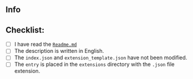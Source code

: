 ## Info 
<!--- Repo url or any other thing you like to say --->

## Checklist:
<!--- Checkboxes will become clickable after submit, no need to fill them now --->
- [ ] I have read the [`Readme.md`](https://github.com/AUTOMATIC1111/stable-diffusion-webui-extensions)
- [ ] The description is written in English.
- [ ] The `index.json` and `extension_template.json` have not been modified.
- [ ] The `entry` is placed in the `extensions` directory with the `.json` file extension.
